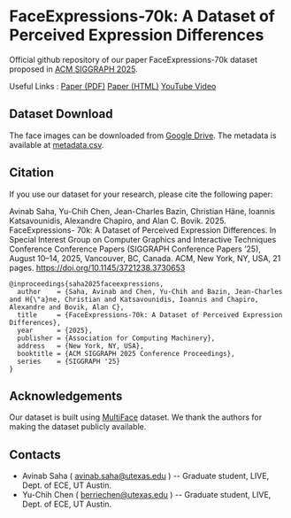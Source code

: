 # FaceExpressions-70k: A Dataset of Perceived Expression Differences

Official github repository of our paper FaceExpressions-70k dataset proposed in [ACM SIGGRAPH 2025](https://s2025.siggraph.org/).

Useful Links : [Paper (PDF)](https://github.com/avinabsaha/face-expressions-70k/blob/master/docs/paper.pdf) [Paper (HTML)](https://camps.aptaracorp.com/ACM_PMS/PMS/ACM/SIGGRAPHCONFERENCEPAPERS25/64/1c2393e6-1a26-11f0-ada9-16bb50361d1f/OUT/siggraphconferencepapers25-64.html)  [YouTube Video](https://www.youtube.com/watch?v=PSSDaqYTyKY) 

## Dataset Download

The face images can be downloaded from [Google Drive](https://drive.google.com/drive/folders/1_nUHejXuT1_holhD8aL_LOvea2ZQ5-nB?usp=sharing). The metadata is available at [metadata.csv](metadata.csv).


## Citation

If you use our dataset for your research, please cite the following paper:

Avinab Saha, Yu-Chih Chen, Jean-Charles Bazin, Christian Häne, Ioannis Katsavounidis, Alexandre Chapiro, and Alan C. Bovik. 2025. FaceExpressions- 70k: A Dataset of Perceived Expression Differences. In Special Interest Group on Computer Graphics and Interactive Techniques Conference Conference Papers (SIGGRAPH Conference Papers ’25), August 10–14, 2025, Vancouver, BC, Canada. ACM, New York, NY, USA, 21 pages. https://doi.org/10.1145/3721238.3730653

```
@inproceedings{saha2025faceexpressions,
  author    = {Saha, Avinab and Chen, Yu-Chih and Bazin, Jean-Charles and H{\"a}ne, Christian and Katsavounidis, Ioannis and Chapiro, Alexandre and Bovik, Alan C},
  title     = {FaceExpressions-70k: A Dataset of Perceived Expression Differences},
  year      = {2025},
  publisher = {Association for Computing Machinery},
  address   = {New York, NY, USA},
  booktitle = {ACM SIGGRAPH 2025 Conference Proceedings},
  series    = {SIGGRAPH '25}
}
```

## Acknowledgements 

Our dataset is built using [MultiFace](https://github.com/facebookresearch/multiface) dataset. We thank the authors for making the dataset publicly available.

## Contacts

- Avinab Saha ( avinab.saha@utexas.edu ) -- Graduate student, LIVE, Dept. of ECE, UT Austin.
- Yu-Chih Chen ( berriechen@utexas.edu ) -- Graduate student, LIVE, Dept. of ECE, UT Austin.